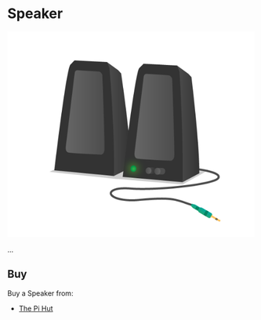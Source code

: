# Speaker

![Speaker](speaker.png)

...

## Buy

Buy a Speaker from:

- [The Pi Hut](http://thepihut.com/products/mini-portable-speaker-for-the-raspberry-pi/)
